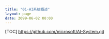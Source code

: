 ```yaml
---
title: "01-AI系统概述"
layout: page
date: 2099-06-02 00:00
---
```


[TOC]
https://github.com/microsoft/AI-System.git